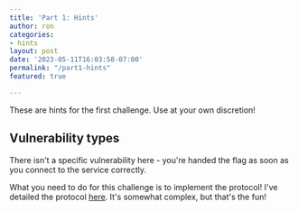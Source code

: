 ```yaml
---
title: 'Part 1: Hints'
author: ron
categories:
- hints
layout: post
date: '2023-05-11T16:03:58-07:00'
permalink: "/part1-hints"
featured: true

---
```


These are hints for the first challenge. Use at your own discretion!

<!--more-->

## Vulnerability types

There isn't a specific vulnerability here - you're handed the flag as soon as
you connect to the service correctly.

What you need to do for this challenge is to implement the protocol! I've
detailed the protocol [here](/protocol). It's somewhat complex, but that's
the fun!
